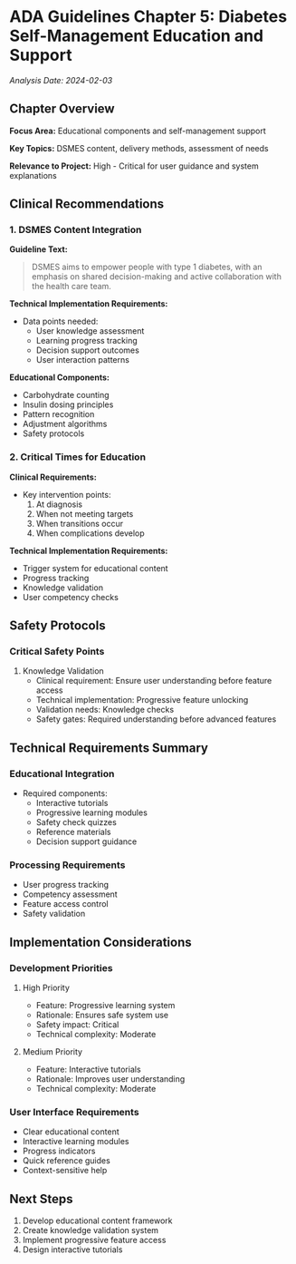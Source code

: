 # ADA Guidelines Chapter 5: Diabetes Self-Management Education and Support
*Analysis Date: 2024-02-03*

## Chapter Overview
**Focus Area:** Educational components and self-management support

**Key Topics:** DSMES content, delivery methods, assessment of needs

**Relevance to Project:** High - Critical for user guidance and system explanations

## Clinical Recommendations
### 1. DSMES Content Integration
**Guideline Text:**
> DSMES aims to empower people with type 1 diabetes, with an emphasis on shared decision-making and active collaboration with the health care team.

**Technical Implementation Requirements:**
- Data points needed:
  - User knowledge assessment
  - Learning progress tracking
  - Decision support outcomes
  - User interaction patterns

**Educational Components:**
- Carbohydrate counting
- Insulin dosing principles
- Pattern recognition
- Adjustment algorithms
- Safety protocols

### 2. Critical Times for Education
**Clinical Requirements:**
- Key intervention points:
  1. At diagnosis
  2. When not meeting targets
  3. When transitions occur
  4. When complications develop

**Technical Implementation Requirements:**
- Trigger system for educational content
- Progress tracking
- Knowledge validation
- User competency checks

## Safety Protocols
### Critical Safety Points
1. Knowledge Validation
   - Clinical requirement: Ensure user understanding before feature access
   - Technical implementation: Progressive feature unlocking
   - Validation needs: Knowledge checks
   - Safety gates: Required understanding before advanced features

## Technical Requirements Summary
### Educational Integration
- Required components:
  - Interactive tutorials
  - Progressive learning modules
  - Safety check quizzes
  - Reference materials
  - Decision support guidance

### Processing Requirements
- User progress tracking
- Competency assessment
- Feature access control
- Safety validation

## Implementation Considerations
### Development Priorities
1. High Priority
   - Feature: Progressive learning system
   - Rationale: Ensures safe system use
   - Safety impact: Critical
   - Technical complexity: Moderate

2. Medium Priority
   - Feature: Interactive tutorials
   - Rationale: Improves user understanding
   - Technical complexity: Moderate

### User Interface Requirements
- Clear educational content
- Interactive learning modules
- Progress indicators
- Quick reference guides
- Context-sensitive help

## Next Steps
1. Develop educational content framework
2. Create knowledge validation system
3. Implement progressive feature access
4. Design interactive tutorials